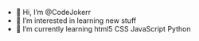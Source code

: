 - 👋 Hi, I’m @CodeJokerr
- 👀 I’m interested in learning new stuff
- 🌱 I’m currently learning html5 CSS JavaScript Python


<!---
CodeJokerr/CodeJokerr is a ✨ special ✨ repository because its `README.md` (this file) appears on your GitHub profile.
You can click the Preview link to take a look at your changes.
--->
